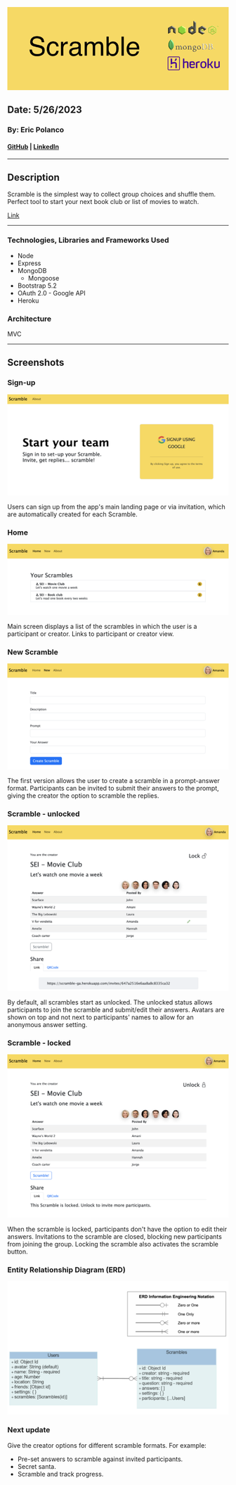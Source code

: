 
![Main](/public/images/readme/main.png)

## Date: 5/26/2023

### By: Eric Polanco

#### [GitHub](https://github.com/epolancot) | [LinkedIn](www.linkedin.com/in/epolancot) 

---
## **Description**
Scramble is the simplest way to collect group choices and shuffle them. Perfect tool to start your next book club or list of movies to watch.

[Link](https://scramble-ga.herokuapp.com/)

---
### **Technologies, Libraries and Frameworks Used**
- Node
- Express
- MongoDB
  - Mongoose
- Bootstrap 5.2
- OAuth 2.0 - Google API
- Heroku


### Architecture 
MVC

---

## Screenshots

### Sign-up
![Sign in](/public/images/readme/0-sign-in.png)

Users can sign up from the app's main landing page or via invitation, which are automatically created for each Scramble.

### Home
![Main](/public/images/readme/1-index.png)

Main screen displays a list of the scrambles in which the user is a participant or creator. Links to participant or creator view.

### New Scramble
![Scramble](/public/images/readme/2-scramble-new.png)

The first version allows the user to create a scramble in a prompt-answer format. Participants can be invited to submit their answers to the prompt, giving the creator the option to scramble the replies.

### Scramble - unlocked
![Scramble](/public/images/readme/2-scramble-view1.png)

By default, all scrambles start as unlocked. The unlocked status allows participants to join the scramble and submit/edit their answers. Avatars are shown on top and not next to participants' names to allow for an anonymous answer setting.

### Scramble - locked
![Scramble](/public/images/readme/2-scramble-view2.png)

When the scramble is locked, participants don't have the option to edit their answers. Invitations to the scramble are closed, blocking new participants from joining the group. Locking the scramble also activates the scramble button.


### Entity Relationship Diagram (ERD)
![ERD](/public/images/readme/ERD.png)

### Next update
Give the creator options for different scramble formats. For example: 
- Pre-set answers to scramble against invited participants.
- Secret santa.
- Scramble and track progress.


